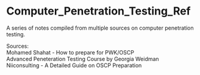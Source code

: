 # Computer_Penetration_Testing_Ref

A series of notes compiled from multiple sources on computer penetration testing.

Sources: <br />
Mohamed Shahat - How to prepare for PWK/OSCP <br />
Advanced Peneteration Testing Course by Georgia Weidman <br />
Niiconsulting - A Detailed Guide on OSCP Preparation  <br />
